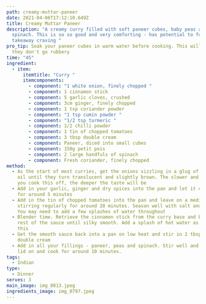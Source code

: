 ```yaml
---
path: creamy-muttar-paneer
date: 2021-04-06T17:12:10.649Z
title: Creamy Muttar Paneer
description: "A creamy curry filled with soft paneer cubes, baby peas and
  spinach. This is so so good and very comforting - has potential to fulfil a
  takeaway craving "
pro_tip: Soak your paneer cubes in warm water before cooking. This will ensure
  they don't go rubbery
time: "45"
ingredient:
  - item:
      itemtitle: "Curry "
      itemcomponents:
        - component: "1 white onion, finely chopped "
        - component: 1 cinnamon stick
        - component: 5 garlic cloves, crushed
        - component: 3cm ginger, finely chopped
        - component: 1 tsp coriander powder
        - component: "1 tsp cumin powder "
        - component: "1/2 tsp turmeric "
        - component: 1/2 chilli powder
        - component: 1 tin of chopped tomatoes
        - component: 3 tbsp double cream
        - component: Paneer, diced into small cubes
        - component: 150g petit pois
        - component: 2 large handfuls of spinach
        - component: Fresh coriander, finely chopped
method:
  - As the start of most curries, get the onions sizzling in a glug of vegetable
    oil until they turn translucent and slightly brown. The slower and longer
    you cook this off, the deeper the taste will be
  - Add in your garlic, ginger and dry spices into the pan and let it cook off
    for around 5 minutes
  - Add in the tin of chopped tomatoes into the pan and leave on a medium heat
    stirring regularly for around 20 minutes. Season well with salt and pepper.
    You may need to add a few splashes of water throughout
  - Blender time. Retrieve the cinnamon stick from the curry base and blend the
    rest of the sauce until silky smooth. Add a splash of hot water as you do
    this
  - Get the smooth sauce back into a pan on low heat and stir in 2 tbsp of the
    double cream
  - Add in all your fillings - paneer, peas and spinach. Stir well and pop the
    lid on and cook for around 10 minutes.
tags:
  - Indian
type:
  - Dinner
serves: 3
main_image: img_0813.jpeg
ingredients_image: img_0797.jpeg
---
```

